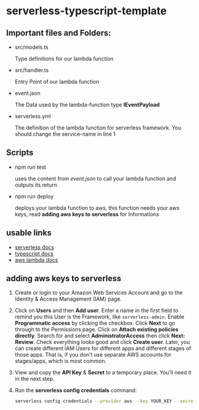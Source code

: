 # serverless-typescript-template

## Important files and Folders:

* src/models.ts

   Type definitions for our lambda function
   
* src/handler.ts

   Entry Point of our lambda function
   
* event.json

   The Data used by the lambda-function type **IEventPayload**
   
* serverless.yml

   The definition of the lambda function for serverless framework.
   You should change the service-name in line 1
   
## Scripts

* npm run test

    uses the content from *event.json* to call your lambda function and outputs its return
    
* npm run deploy

    deploys your lambda function to aws, this function needs your aws keys, read **adding aws keys to serverless** for Informations
  
## usable links

* [serverless docs](https://serverless.com/framework/docs/providers/aws/)
* [typescript docs](https://www.typescriptlang.org/docs/home.html)
* [aws lambda docs](http://docs.aws.amazon.com/lambda/latest/dg/welcome.html)
    
## adding aws keys to serverless

1. Create or login to your Amazon Web Services Account and go to the Identity & Access Management (IAM) page.

2. Click on **Users** and then **Add user**. Enter a name in the first field to remind you this User is the Framework, like `serverless-admin`. Enable **Programmatic access** by clicking the checkbox. Click **Next** to go through to the Permissions page. Click on **Attach existing policies directly**. Search for and select **AdministratorAccess** then click **Next: Review**. Check everything looks good and click **Create user**. Later, you can create different IAM Users for different apps and different stages of those apps.  That is, if you don't use separate AWS accounts for stages/apps, which is most common.

3. View and copy the **API Key** & **Secret** to a temporary place. You'll need it in the next step.
   
4. Run the **serverless config credentials** command:

   ```bash
   serverless config credentials --provider aws --key YOUR_KEY --secret YOUR_SECRET
   ``` 